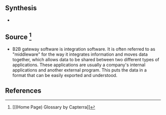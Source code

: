## Synthesis
- 
## Source [^1]
- B2B gateway software is integration software. It is often referred to as "middleware" for the way it integrates information and moves data together, which allows data to be shared between two different types of applications. These applications are usually a company's internal applications and another external program. This puts the data in a format that can be easily exported and understood.
## References

[^1]: [[(Home Page) Glossary by Capterra]]